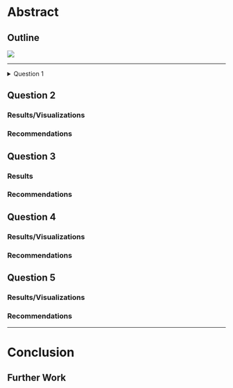 # Abstract



## Outline

![](Northwind_ERD.png)

-------------------


<details><summary>Question 1</summary>
    
## Question 1
### Results/Visualizations
### Recommendations

</details>


## Question 2
### Results/Visualizations
### Recommendations



## Question 3
### Results
### Recommendations



## Question 4
### Results/Visualizations
### Recommendations



## Question 5
### Results/Visualizations
### Recommendations
--------------------
# Conclusion

## Further Work